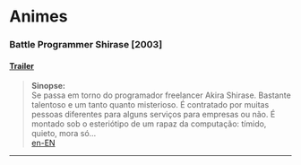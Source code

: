 # Animes  

### Battle Programmer Shirase [2003]
#### [Trailer](https://www.youtube.com/watch?v=6WxJECOFg8w)

>**Sinopse:**  
Se passa em torno do programador freelancer Akira Shirase. Bastante talentoso e um tanto quanto misterioso. É contratado por muitas pessoas diferentes para alguns serviços para empresas ou não. É montado sob o esteriótipo de um rapaz da computação: tímido, quieto, mora só...  
[en-EN](http://www.imdb.com/title/tt1587391/)
- - -
